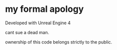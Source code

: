# my formal apology

Developed with Unreal Engine 4

cant sue a dead man.

ownership of this code belongs strictly to the public.
